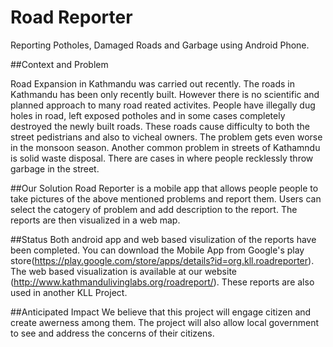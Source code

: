 Road Reporter
============

Reporting Potholes, Damaged Roads and Garbage using Android Phone.

##Context and Problem

Road Expansion in Kathmandu was carried out recently. The roads in Kathmandu has been only recently built. However there is no scientific and planned approach to many road reated activites. People have illegally dug holes in road, left exposed potholes and in some cases completely destroyed the newly built roads. These roads cause difficulty to both the street pedistrians and also to vicheal owners. The problem gets even worse in the monsoon season.
Another common problem in streets of Kathamndu is solid waste disposal. There are cases in where people recklessly throw garbage in the street. 


##Our Solution
Road Reporter is a mobile app that allows people people to take pictures of the above mentioned problems and report them. Users can select the catogery of problem and add description to the report. The reports are then visualized in a web map. 

##Status
Both android app and web based visulization of the reports have been completed. You can download the Mobile App from Google's play store(https://play.google.com/store/apps/details?id=org.kll.roadreporter). The web based visualization is available at our website (http://www.kathmandulivinglabs.org/roadreport/). These reports are also used in another KLL Project. 

##Anticipated Impact
We believe that this project will engage citizen and create awerness among them. The project will also allow local government to see and address the concerns of their citizens.   


